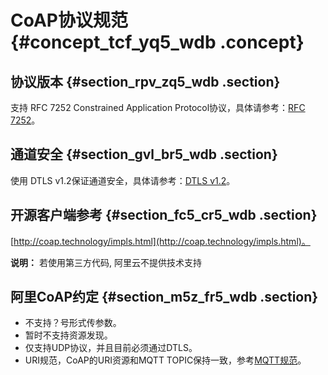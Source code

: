 # CoAP协议规范 {#concept_tcf_yq5_wdb .concept}

## 协议版本 {#section_rpv_zq5_wdb .section}

支持 RFC 7252 Constrained Application Protocol协议，具体请参考：[RFC 7252](http://tools.ietf.org/html/rfc7252)。

## 通道安全 {#section_gvl_br5_wdb .section}

使用 DTLS v1.2保证通道安全，具体请参考：[DTLS v1.2](https://tools.ietf.org/html/rfc6347)。

## 开源客户端参考 {#section_fc5_cr5_wdb .section}

[http://coap.technology/impls.html](http://coap.technology/impls.html)。

**说明：** 若使用第三方代码, 阿里云不提供技术支持

## 阿里CoAP约定 {#section_m5z_fr5_wdb .section}

-   不支持？号形式传参数。
-   暂时不支持资源发现。
-   仅支持UDP协议，并且目前必须通过DTLS。
-   URI规范，CoAP的URI资源和MQTT TOPIC保持一致，参考[MQTT规范](https://help.aliyun.com/document_detail/30540.html)。

